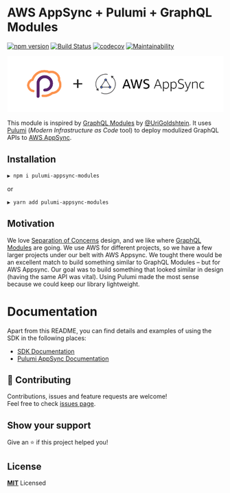 # AWS AppSync + Pulumi + GraphQL Modules

[![npm version](https://badge.fury.io/js/pulumi-appsync-modules.svg)](https://badge.fury.io/js/pulumi-appsync-modules)
[![Build Status](https://travis-ci.org/Bjerkio/pulumi-appsync-modules.svg?branch=master)](https://travis-ci.org/Bjerkio/pulumi-appsync-modules)
[![codecov](https://codecov.io/gh/Bjerkio/pulumi-appsync-modules/branch/master/graph/badge.svg)](https://codecov.io/gh/Bjerkio/pulumi-appsync-modules)
[![Maintainability](https://api.codeclimate.com/v1/badges/93d4f436b5d9fae958f8/maintainability)](https://codeclimate.com/github/bjerkio/pulumi-appsync-modules/maintainability)

![Pulumi Appsync](assets/banner.png)


This module is inspired by [GraphQL Modules](https://graphql-modules.com) by [@UriGoldshtein](https://twitter.com/UriGoldshtein). It uses [Pulumi](https://pulumi.com) (*Modern Infrastructure as Code* tool) to deploy modulized GraphQL APIs to [AWS AppSync](https://aws.amazon.com/appsync/).

## Installation

```bash
▶ npm i pulumi-appsync-modules
```

or

```bash
▶ yarn add pulumi-appsync-modules
```

## Motivation

We love [Separation of Concerns](https://deviq.com/separation-of-concerns/) design, and we like where [GraphQL Modules](https://graphql-modules.com) are going. We use AWS for different projects, so we have a few larger projects under our belt with AWS Appsync. We tought there would be an excellent match to build something similar to GraphQL Modules – but for AWS Appsync. Our goal was to build something that looked similar in design (having the same API was vital). Using Pulumi made the most sense because we could keep our library lightweight.

# Documentation
Apart from this README, you can find details and examples of using the SDK in the following places:  

- [SDK Documentation](docs/README.md)
- [Pulumi AppSync Documentation](https://www.pulumi.com/docs/reference/pkg/aws/appsync/)

## 🤝 Contributing

Contributions, issues and feature requests are welcome!<br />Feel free to check [issues page](https://github.com/Bjerkio/pulumi-appsync-modules/issues).

## Show your support

Give an ⭐️ if this project helped you!

## License

**[MIT](LICENSE)** Licensed
